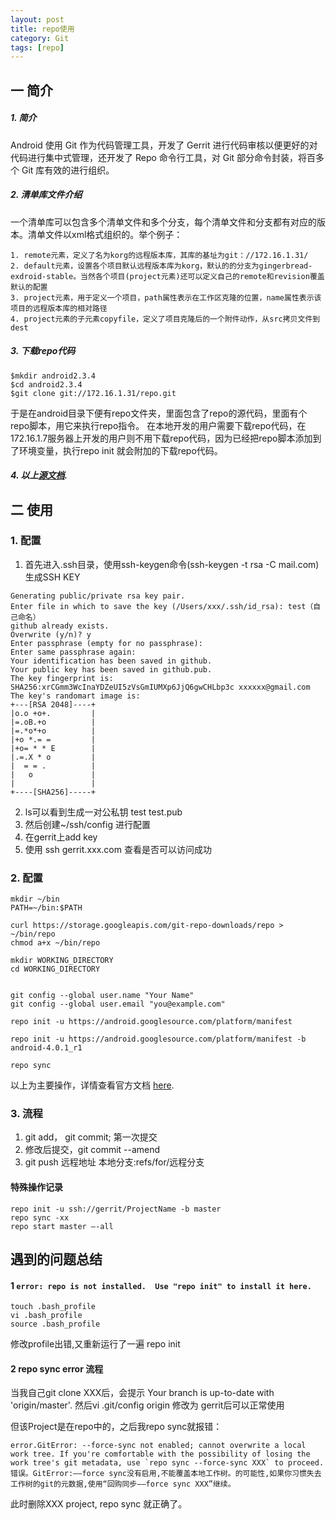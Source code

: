```yaml
---
layout: post
title: repo使用
category: Git
tags: [repo]
---
```



## 一  简介

##### 1. 简介
Android 使用 Git 作为代码管理工具，开发了 Gerrit 进行代码审核以便更好的对代码进行集中式管理，还开发了 Repo 命令行工具，对 Git 部分命令封装，将百多个 Git 库有效的进行组织。

##### 2.  清单库文件介绍
一个清单库可以包含多个清单文件和多个分支，每个清单文件和分支都有对应的版本。清单文件以xml格式组织的。举个例子：

```
1. remote元素，定义了名为korg的远程版本库，其库的基址为git：//172.16.1.31/
2. default元素，设置各个项目默认远程版本库为korg，默认的的分支为gingerbread-exdroid-stable。当然各个项目(project元素)还可以定义自己的remote和revision覆盖默认的配置
3. project元素，用于定义一个项目，path属性表示在工作区克隆的位置，name属性表示该项目的远程版本库的相对路径
4. project元素的子元素copyfile，定义了项目克隆后的一个附件动作，从src拷贝文件到dest
```

##### 3. 下载repo代码

```
$mkdir android2.3.4
$cd android2.3.4
$git clone git://172.16.1.31/repo.git
```
于是在android目录下便有repo文件夹，里面包含了repo的源代码，里面有个repo脚本，用它来执行repo指令。
在本地开发的用户需要下载repo代码，在172.16.1.7服务器上开发的用户则不用下载repo代码，因为已经把repo脚本添加到了环境变量，执行repo init 就会附加的下载repo代码。

##### 4. 以上[源文档](http://blog.csdn.net/skyflying2012/article/details/23742683).

## 二 使用

### 1. 配置
1. 首先进入.ssh目录，使用ssh-keygen命令(ssh-keygen  -t rsa -C mail.com)生成SSH KEY

```
Generating public/private rsa key pair.
Enter file in which to save the key (/Users/xxx/.ssh/id_rsa): test（自己命名） 
github already exists.
Overwrite (y/n)? y
Enter passphrase (empty for no passphrase): 
Enter same passphrase again: 
Your identification has been saved in github.
Your public key has been saved in github.pub.
The key fingerprint is:
SHA256:xrCGmm3WcInaYDZeUI5zVsGmIUMXp6JjQ6gwCHLbp3c xxxxxx@gmail.com
The key's randomart image is:
+---[RSA 2048]----+
|o.o +o+.         |
|=.oB.+o          |
|=.*o*+o          |
|+o *.= =         |
|+o= * * E        |
|.=.X * o         |
|  = = .          |
|   o             |
|                 |
+----[SHA256]-----+
```
2. ls可以看到生成一对公私钥 test test.pub
3. 然后创建~/ssh/config 进行配置
4. 在gerrit上add key
5. 使用 ssh gerrit.xxx.com 查看是否可以访问成功

### 2. 配置 

```
mkdir ~/bin
PATH=~/bin:$PATH

curl https://storage.googleapis.com/git-repo-downloads/repo > ~/bin/repo
chmod a+x ~/bin/repo

mkdir WORKING_DIRECTORY
cd WORKING_DIRECTORY


git config --global user.name "Your Name"
git config --global user.email "you@example.com"

repo init -u https://android.googlesource.com/platform/manifest

repo init -u https://android.googlesource.com/platform/manifest -b android-4.0.1_r1

repo sync
```

以上为主要操作，详情查看官方文档
[here](https://source.android.com/source/downloading.html).

### 3. 流程
1. git add， git commit; 第一次提交 
2. 修改后提交，git commit --amend
3. git push 远程地址 本地分支:refs/for/远程分支

#### 特殊操作记录

```
repo init -u ssh://gerrit/ProjectName -b master
repo sync -xx
repo start master —-all
``` 

## 遇到的问题总结

#### 1 `error: repo is not installed.  Use "repo init" to install it here.`

```
touch .bash_profile
vi .bash_profile
source .bash_profile
```
修改profile出错,又重新运行了一遍 repo init 

#### 2 repo sync error 流程

当我自己git clone XXX后，会提示Your branch is up-to-date with 'origin/master'.然后vi .git/config origin 修改为 gerrit后可以正常使用但该Project是在repo中的，之后我repo sync就报错：

```error.GitError: --force-sync not enabled; cannot overwrite a local work tree. If you're comfortable with the possibility of losing the work tree's git metadata, use `repo sync --force-sync XXX` to proceed.错误。GitError:——force sync没有启用,不能覆盖本地工作树。的可能性,如果你习惯失去工作树的git的元数据,使用“回购同步——force sync XXX”继续。
```
此时删除XXX project, repo sync 就正确了。